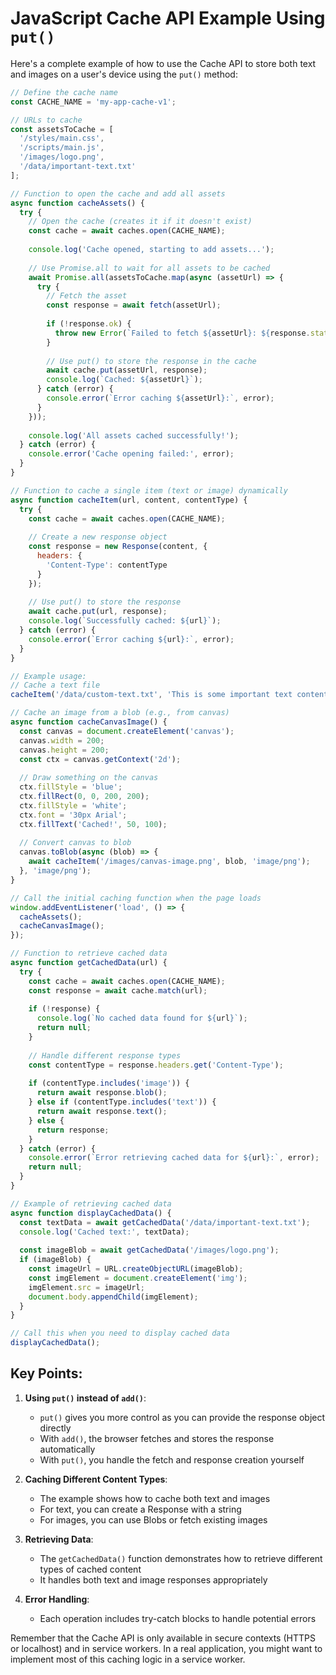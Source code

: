 # JavaScript Cache API Example Using `put()`

Here's a complete example of how to use the Cache API to store both text and images on a user's device using the `put()` method:

```javascript
// Define the cache name
const CACHE_NAME = 'my-app-cache-v1';

// URLs to cache
const assetsToCache = [
  '/styles/main.css',
  '/scripts/main.js',
  '/images/logo.png',
  '/data/important-text.txt'
];

// Function to open the cache and add all assets
async function cacheAssets() {
  try {
    // Open the cache (creates it if it doesn't exist)
    const cache = await caches.open(CACHE_NAME);
    
    console.log('Cache opened, starting to add assets...');
    
    // Use Promise.all to wait for all assets to be cached
    await Promise.all(assetsToCache.map(async (assetUrl) => {
      try {
        // Fetch the asset
        const response = await fetch(assetUrl);
        
        if (!response.ok) {
          throw new Error(`Failed to fetch ${assetUrl}: ${response.statusText}`);
        }
        
        // Use put() to store the response in the cache
        await cache.put(assetUrl, response);
        console.log(`Cached: ${assetUrl}`);
      } catch (error) {
        console.error(`Error caching ${assetUrl}:`, error);
      }
    }));
    
    console.log('All assets cached successfully!');
  } catch (error) {
    console.error('Cache opening failed:', error);
  }
}

// Function to cache a single item (text or image) dynamically
async function cacheItem(url, content, contentType) {
  try {
    const cache = await caches.open(CACHE_NAME);
    
    // Create a new response object
    const response = new Response(content, {
      headers: {
        'Content-Type': contentType
      }
    });
    
    // Use put() to store the response
    await cache.put(url, response);
    console.log(`Successfully cached: ${url}`);
  } catch (error) {
    console.error(`Error caching ${url}:`, error);
  }
}

// Example usage:
// Cache a text file
cacheItem('/data/custom-text.txt', 'This is some important text content', 'text/plain');

// Cache an image from a blob (e.g., from canvas)
async function cacheCanvasImage() {
  const canvas = document.createElement('canvas');
  canvas.width = 200;
  canvas.height = 200;
  const ctx = canvas.getContext('2d');
  
  // Draw something on the canvas
  ctx.fillStyle = 'blue';
  ctx.fillRect(0, 0, 200, 200);
  ctx.fillStyle = 'white';
  ctx.font = '30px Arial';
  ctx.fillText('Cached!', 50, 100);
  
  // Convert canvas to blob
  canvas.toBlob(async (blob) => {
    await cacheItem('/images/canvas-image.png', blob, 'image/png');
  }, 'image/png');
}

// Call the initial caching function when the page loads
window.addEventListener('load', () => {
  cacheAssets();
  cacheCanvasImage();
});

// Function to retrieve cached data
async function getCachedData(url) {
  try {
    const cache = await caches.open(CACHE_NAME);
    const response = await cache.match(url);
    
    if (!response) {
      console.log(`No cached data found for ${url}`);
      return null;
    }
    
    // Handle different response types
    const contentType = response.headers.get('Content-Type');
    
    if (contentType.includes('image')) {
      return await response.blob();
    } else if (contentType.includes('text')) {
      return await response.text();
    } else {
      return response;
    }
  } catch (error) {
    console.error(`Error retrieving cached data for ${url}:`, error);
    return null;
  }
}

// Example of retrieving cached data
async function displayCachedData() {
  const textData = await getCachedData('/data/important-text.txt');
  console.log('Cached text:', textData);
  
  const imageBlob = await getCachedData('/images/logo.png');
  if (imageBlob) {
    const imageUrl = URL.createObjectURL(imageBlob);
    const imgElement = document.createElement('img');
    imgElement.src = imageUrl;
    document.body.appendChild(imgElement);
  }
}

// Call this when you need to display cached data
displayCachedData();
```

## Key Points:

1. **Using `put()` instead of `add()`**:
   - `put()` gives you more control as you can provide the response object directly
   - With `add()`, the browser fetches and stores the response automatically
   - With `put()`, you handle the fetch and response creation yourself

2. **Caching Different Content Types**:
   - The example shows how to cache both text and images
   - For text, you can create a Response with a string
   - For images, you can use Blobs or fetch existing images

3. **Retrieving Data**:
   - The `getCachedData()` function demonstrates how to retrieve different types of cached content
   - It handles both text and image responses appropriately

4. **Error Handling**:
   - Each operation includes try-catch blocks to handle potential errors

Remember that the Cache API is only available in secure contexts (HTTPS or localhost) and in service workers. In a real application, you might want to implement most of this caching logic in a service worker.
